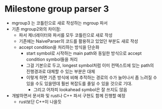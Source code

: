 # Milestone group parser 3

* mgroup3 는 코틀린으로 새로 작성하는 mgroup 파서
* 기존 mgroup2와의 차이점:
  * 파서 제너레이터와 파서를 모두 코틀린으로 새로 작성
  * 기존에는 NaiveParser의 코드를 활용하고 있었던 부분도 새로 작성
  * accept condition을 처리하는 방식을 단순화
    * start symbol로 시작하는 main path와 동일한 방식으로 accept condition symbol들을 처리
    * 그걸 기본으로 두고, longest symbol처럼 이미 컨텍스트에 있는 path의 진행경과로 대체할 수 있는 부분은 대체
    * 이렇게 하면 기존 방식에 비해 추적하는 경로의 수가 늘어나서 좀 느려질 수 있을 수도 있을텐데 훨씬 복잡도를 줄일 수 있을 것으로 기대.
      * 그리고 어차피 lookahead symbol은 잘 쓰지도 않음
* 개발하면서 문서화 및 rust나 C++ 파서 구현도 함께 진행할 예정
  * rust보단 C++이 나을듯
